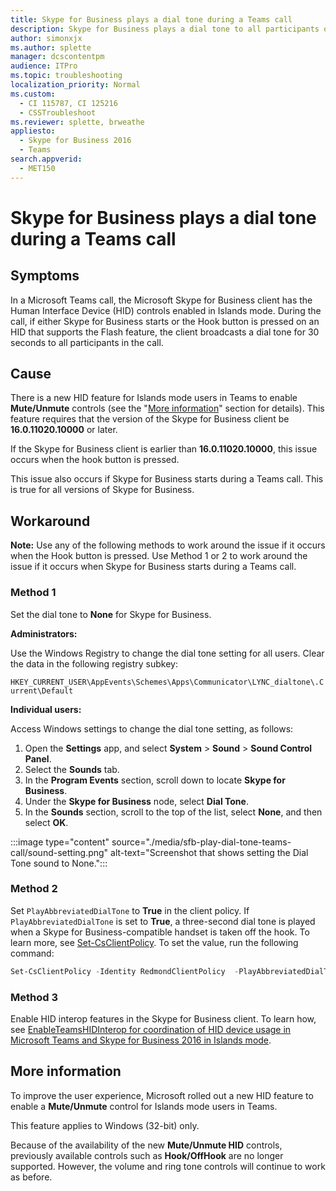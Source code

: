 ```yaml
---
title: Skype for Business plays a dial tone during a Teams call
description: Skype for Business plays a dial tone to all participants of a call for 30 seconds in a call. This article provides a workaround.
author: simonxjx
ms.author: splette
manager: dcscontentpm
audience: ITPro
ms.topic: troubleshooting
localization_priority: Normal
ms.custom: 
  - CI 115787, CI 125216
  - CSSTroubleshoot
ms.reviewer: splette, brweathe
appliesto: 
  - Skype for Business 2016
  - Teams
search.appverid: 
  - MET150
---
```

# Skype for Business plays a dial tone during a Teams call

## Symptoms

In a Microsoft Teams call, the Microsoft Skype for Business client has the Human Interface Device (HID) controls enabled in Islands mode. During the call, if either Skype for Business starts or the Hook button is pressed on an HID that supports the Flash feature, the client broadcasts a dial tone for 30 seconds to all participants in the call.

## Cause

There is a new HID feature for Islands mode users in Teams to enable **Mute/Unmute** controls (see the "[More information](#more-information)" section for details). This feature requires that the version of the Skype for Business client be **16.0.11020.10000** or later.

If the Skype for Business client is earlier than **16.0.11020.10000**, this issue occurs when the hook button is pressed.

This issue also occurs if Skype for Business starts during a Teams call. This is true for all versions of Skype for Business.

## Workaround

**Note:** Use any of the following methods to work around the issue if it occurs when the Hook button is pressed. Use Method 1 or 2 to work around the issue if it occurs when Skype for Business starts during a Teams call.

### Method 1

Set the dial tone to **None** for Skype for Business.

**Administrators:**

Use the Windows Registry to change the dial tone setting for all users. Clear the data in the following registry subkey:

`HKEY_CURRENT_USER\AppEvents\Schemes\Apps\Communicator\LYNC_dialtone\.Current\Default`

**Individual users:**

Access Windows settings to change the dial tone setting, as follows:

1. Open the **Settings** app, and select **System** > **Sound** > **Sound Control Panel**.
1. Select the **Sounds** tab.
1. In the **Program Events** section, scroll down to locate **Skype for Business**.
1. Under the **Skype for Business** node, select **Dial Tone**.
1. In the **Sounds** section, scroll to the top of the list, select **None**, and then select **OK**.

:::image type="content" source="./media/sfb-play-dial-tone-teams-call/sound-setting.png" alt-text="Screenshot that shows setting the Dial Tone sound to None.":::

### Method 2

Set `PlayAbbreviatedDialTone` to **True** in the client policy. If `PlayAbbreviatedDialTone` is set to **True**, a three-second dial tone is played when a Skype for Business-compatible handset is taken off the hook. To learn more, see [Set-CsClientPolicy](/powershell/module/skype/set-csclientpolicy). To set the value, run the following command:

```powershell
Set-CsClientPolicy -Identity RedmondClientPolicy  -PlayAbbreviatedDialTone $True
```

### Method 3

Enable HID interop features in the Skype for Business client. To learn how, see [EnableTeamsHIDInterop for coordination of HID device usage in Microsoft Teams and Skype for Business 2016 in Islands mode](https://support.microsoft.com/help/4559449).

## More information

To improve the user experience, Microsoft rolled out a new HID feature to enable a **Mute/Unmute** control for Islands mode users in Teams.

This feature applies to Windows (32-bit) only.

Because of the availability of the new **Mute/Unmute HID** controls, previously available controls such as **Hook/OffHook** are no longer supported. However, the volume and ring tone controls will continue to work as before.